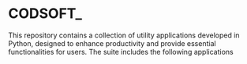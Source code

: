 # CODSOFT_
This repository contains a collection of utility applications developed in Python, designed to enhance productivity and provide essential functionalities for users. The suite includes the following applications

